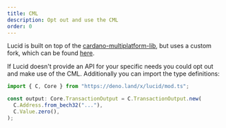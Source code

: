 ```yaml
---
title: CML
description: Opt out and use the CML
order: 0
---
```


Lucid is built on top of the [cardano-multiplatform-lib](https://github.com/dcSpark/cardano-multiplatform-lib), but uses a custom fork, which can be found [here](https://github.com/berry-pool/cardano-multiplatform-lib).

If Lucid doesn't provide an API for your specific needs you could opt out and make use of the CML. Additionally you can import the type definitions:

```ts
import { C, Core } from "https://deno.land/x/lucid/mod.ts";

const output: Core.TransactionOutput = C.TransactionOutput.new(
  C.Address.from_bech32("..."),
  C.Value.zero(),
);
```